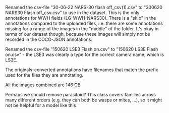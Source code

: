 
Renamed the csv-file "30-06-22 NARS-30 flash off_csv(1).csv" to "300620 NARS30 Flash off_csv.csv" to use in the dataset. This is the only annotations for WWH fields (LG-WWH-NARS30). There is a "skip" in the annotations compared to the uploaded files, i.e. there are some annotations missing for a range of the images in the "middle" of the folder. It's okay in terms of our dataset though, because these images will simply not be recorded in the COCO-JSON annotations.

Renamed the csv-file "150620 LSE3 Flash on.csv" to "150620 LS3E Flash on.csv" - the LSE3 was clearly a type for the correct camera name, which is LS3E. 

The originals-converted annotations have filenames that match the prefix used for the files they are annotating.

All the images combined are 146 GB

Perhaps we should remove parasitoid? This class covers families across many different orders (e.g. they can both be wasps or mites, ...), so it might not be helpful for a model like this 